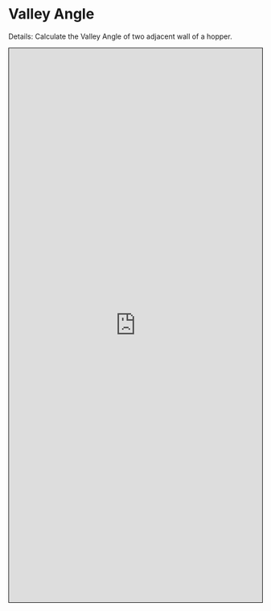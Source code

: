 # Valley Angle
Details: Calculate the Valley Angle of two adjacent wall of a hopper.

<iframe src="https://v2.donwen.com/embed/c-20211226.191241103-e3d-0d7419-5179ff"
  width="100%" height="1100" style="border:1px solid black;">
</iframe>
